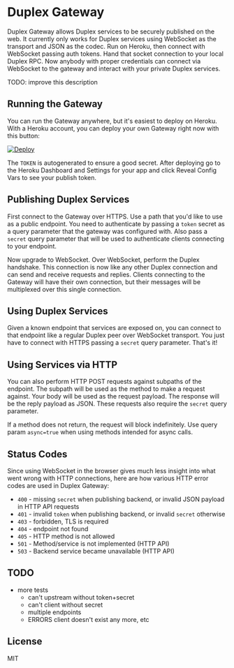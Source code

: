 # Duplex Gateway

Duplex Gateway allows Duplex services to be securely published on the web. It currently only works for Duplex services using WebSocket as the transport and JSON as the codec. Run on Heroku, then connect with WebSocket passing auth tokens. Hand that socket connection to your local Duplex RPC. Now anybody with proper credentials can connect via WebSocket to the gateway and interact with your private Duplex services.

TODO: improve this description

## Running the Gateway

You can run the Gateway anywhere, but it's easiest to deploy on Heroku. With a Heroku account, you can deploy your own Gateway right now with this button:

[![Deploy](https://www.herokucdn.com/deploy/button.svg)](https://heroku.com/deploy)

The `TOKEN` is autogenerated to ensure a good secret. After deploying go to the Heroku Dashboard and Settings for your app and click Reveal Config Vars to see your publish token.

## Publishing Duplex Services

First connect to the Gateway over HTTPS. Use a path that you'd like to use as a public endpoint. You need to authenticate by passing a `token` secret as a query parameter that the gateway was configured with. Also pass a `secret` query parameter that will be used to authenticate clients connecting to your endpoint.

Now upgrade to WebSocket. Over WebSocket, perform the Duplex handshake. This connection is now like any other Duplex connection and can send and receive requests and replies. Clients connecting to the Gateway will have their own connection, but their messages will be multiplexed over this single connection.

## Using Duplex Services

Given a known endpoint that services are exposed on, you can connect to that endpoint like a regular Duplex peer over WebSocket transport. You just have to connect with HTTPS passing a `secret` query parameter. That's it!

## Using Services via HTTP

You can also perform HTTP POST requests against subpaths of the endpoint. The subpath will be used as the method to make a request against. Your body will be used as the request payload. The response will be the reply payload as JSON. These requests also require the `secret` query parameter.

If a method does not return, the request will block indefinitely. Use query param `async=true` when using methods intended for async calls.

## Status Codes

Since using WebSocket in the browser gives much less insight into what went wrong with HTTP connections, here are how various HTTP error codes are used in Duplex Gateway:

 * `400` - missing `secret` when publishing backend, or invalid JSON payload in HTTP API requests
 * `401` - invalid `token` when publishing backend, or invalid `secret` otherwise
 * `403` - forbidden, TLS is required
 * `404` - endpoint not found
 * `405` - HTTP method is not allowed
 * `501` - Method/service is not implemented (HTTP API)
 * `503` - Backend service became unavailable (HTTP API)


## TODO

 * more tests
   * can't upstream without token+secret
   * can't client without secret
   * multiple endpoints
   * ERRORS client doesn't exist any more, etc

## License

MIT
